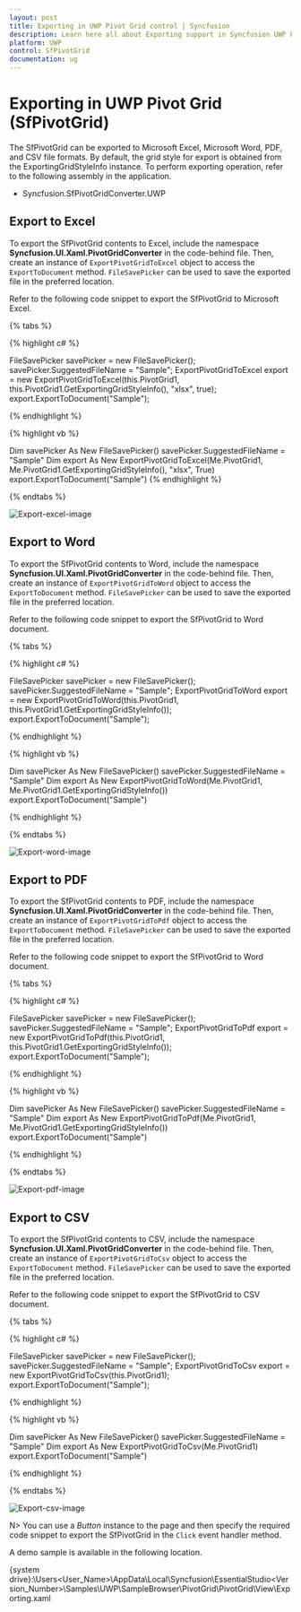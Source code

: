 ```yaml
---
layout: post
title: Exporting in UWP Pivot Grid control | Syncfusion
description: Learn here all about Exporting support in Syncfusion UWP Pivot Grid (SfPivotGrid) control and more.
platform: UWP
control: SfPivotGrid
documentation: ug
---
```


# Exporting in UWP Pivot Grid (SfPivotGrid)

The SfPivotGrid can be exported to Microsoft Excel, Microsoft Word, PDF, and CSV file formats. By default, the grid style for export is obtained from the ExportingGridStyleInfo instance. To perform exporting operation, refer to the following assembly in the application.

* Syncfusion.SfPivotGridConverter.UWP

## Export to Excel

To export the SfPivotGrid contents to Excel, include the namespace **Syncfusion.UI.Xaml.PivotGridConverter** in the code-behind file. Then, create an instance of `ExportPivotGridToExcel` object to access the `ExportToDocument` method. `FileSavePicker` can be used to save the exported file in the preferred location.

Refer to the following code snippet to export the SfPivotGrid to Microsoft Excel.

{% tabs %}

{% highlight c# %}

FileSavePicker savePicker = new FileSavePicker();
savePicker.SuggestedFileName = "Sample";
ExportPivotGridToExcel export = new ExportPivotGridToExcel(this.PivotGrid1, this.PivotGrid1.GetExportingGridStyleInfo(), "xlsx", true);
export.ExportToDocument("Sample");

{% endhighlight %}

{% highlight vb %}

Dim savePicker As New FileSavePicker()
savePicker.SuggestedFileName = "Sample"
Dim export As New ExportPivotGridToExcel(Me.PivotGrid1, Me.PivotGrid1.GetExportingGridStyleInfo(), "xlsx", True)
export.ExportToDocument("Sample")
{% endhighlight %}

{% endtabs %}

![Export-excel-image](Exporting_images/Export-excel-image.png)

## Export to Word

To export the SfPivotGrid contents to Word, include the namespace **Syncfusion.UI.Xaml.PivotGridConverter** in the code-behind file. Then, create an instance of `ExportPivotGridToWord` object to access the `ExportToDocument` method. `FileSavePicker` can be used to save the exported file in the preferred location.

Refer to the following code snippet to export the SfPivotGrid to Word document.

{% tabs %}

{% highlight c# %}

FileSavePicker savePicker = new FileSavePicker();
savePicker.SuggestedFileName = "Sample";
ExportPivotGridToWord export = new ExportPivotGridToWord(this.PivotGrid1, this.PivotGrid1.GetExportingGridStyleInfo());
export.ExportToDocument("Sample");

{% endhighlight %}

{% highlight vb %}

Dim savePicker As New FileSavePicker()
savePicker.SuggestedFileName = "Sample"
Dim export As New ExportPivotGridToWord(Me.PivotGrid1, Me.PivotGrid1.GetExportingGridStyleInfo())
export.ExportToDocument("Sample")

{% endhighlight %}

{% endtabs %}

![Export-word-image](Exporting_images/Export-word-image.png)

## Export to PDF

To export the SfPivotGrid contents to PDF, include the namespace **Syncfusion.UI.Xaml.PivotGridConverter** in the code-behind file. Then, create an instance of `ExportPivotGridToPdf` object to access the `ExportToDocument` method. `FileSavePicker` can be used to save the exported file in the preferred location.

Refer to the following code snippet to export the SfPivotGrid to Word document.

{% tabs %}

{% highlight c# %}

FileSavePicker savePicker = new FileSavePicker();
savePicker.SuggestedFileName = "Sample";
ExportPivotGridToPdf export = new ExportPivotGridToPdf(this.PivotGrid1, this.PivotGrid1.GetExportingGridStyleInfo());
export.ExportToDocument("Sample");

{% endhighlight %}

{% highlight vb %}

Dim savePicker As New FileSavePicker()
savePicker.SuggestedFileName = "Sample"
Dim export As New ExportPivotGridToPdf(Me.PivotGrid1, Me.PivotGrid1.GetExportingGridStyleInfo())
export.ExportToDocument("Sample")

{% endhighlight %}

{% endtabs %}

![Export-pdf-image](Exporting_images/Export-pdf-image.png)

## Export to CSV

To export the SfPivotGrid contents to CSV, include the namespace **Syncfusion.UI.Xaml.PivotGridConverter** in the code-behind file. Then, create an instance of `ExportPivotGridToCsv` object to access the `ExportToDocument` method. `FileSavePicker` can be used to save the exported file in the preferred location.

Refer to the following code snippet to export the SfPivotGrid to CSV document.

{% tabs %}

{% highlight c# %}

FileSavePicker savePicker = new FileSavePicker();
savePicker.SuggestedFileName = "Sample";
ExportPivotGridToCsv export = new ExportPivotGridToCsv(this.PivotGrid1);
export.ExportToDocument("Sample");

{% endhighlight %}

{% highlight vb %}

Dim savePicker As New FileSavePicker()
savePicker.SuggestedFileName = "Sample"
Dim export As New ExportPivotGridToCsv(Me.PivotGrid1)
export.ExportToDocument("Sample")

{% endhighlight %}

{% endtabs %}

![Export-csv-image](Exporting_images/Export-csv-image.png)

N> You can use a *Button* instance to the page and then specify the required code snippet to export the SfPivotGrid in the `Click` event handler method.

A demo sample is available in the following location.

{system drive}:\Users\<User_Name>\AppData\Local\Syncfusion\EssentialStudio\<Version_Number>\Samples\UWP\SampleBrowser\PivotGrid\PivotGrid\View\Exporting.xaml
